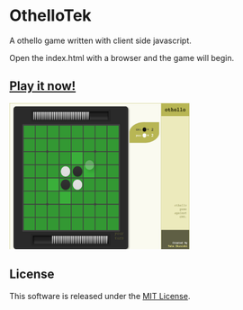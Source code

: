 OthelloTek
==========

A othello game written with client side javascript.

Open the index.html with a browser and the game will begin.

[OthelloTek]: http://okunishinishi.github.io/OthelloTek/

## [Play it now!][OthelloTek]

<img src="./img/screenshot.png" width="320" height="260">



License
-------
This software is released under the [MIT License](https://raw.github.com/okunishinishi/OthelloTek/master/LICENSE).
